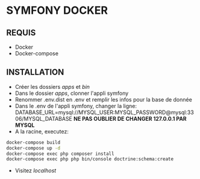 # SYMFONY DOCKER

## REQUIS

* Docker
* Docker-compose

## INSTALLATION

* Créer les dossiers *apps* et *bin*
* Dans le dossier *apps*, clonner l'appli symfony
* Renommer .env.dist en .env et remplir les infos pour la base de donnée
* Dans le .env de l'appli symfony, changer la ligne: DATABASE_URL=mysql://MYSQL_USER:MYSQL_PASSWORD@mysql:3306/MYSQL_DATABASE **NE PAS OUBLIER DE CHANGER 127.0.0.1 PAR MYSQL**
* A la racine, executez:

```bash
docker-compose build
docker-compose up -d
docker-compose exec php composer install
docker-compose exec php php bin/console doctrine:schema:create
```

* Visitez *localhost*